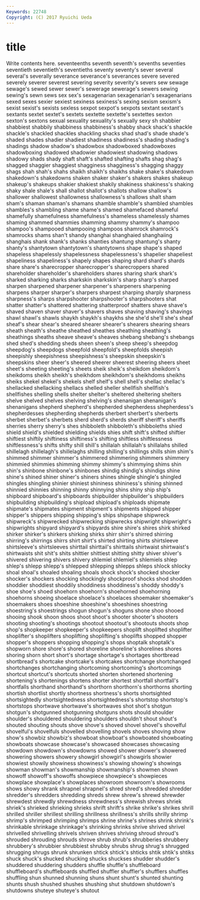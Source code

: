 ```yaml
---
Keywords: 22748 
Copyright: (C) 2017 Ryuichi Ueda
---
```


# title

Write contents here.
 seventeenths seventh seventh's sevenths seventies seventieth
seventieth's seventieths seventy seventy's sever several several's severally severance severance's
severances severe severed severely severer severest severing severity severity's severs
sew sewage sewage's sewed sewer sewer's sewerage sewerage's sewers sewing
sewing's sewn sews sex sex's sexagenarian sexagenarian's sexagenarians sexed sexes
sexier sexiest sexiness sexiness's sexing sexism sexism's sexist sexist's sexists
sexless sexpot sexpot's sexpots sextant sextant's sextants sextet sextet's sextets
sextette sextette's sextettes sexton sexton's sextons sexual sexuality sexuality's sexually
sexy sh shabbier shabbiest shabbily shabbiness shabbiness's shabby shack shack's
shackle shackle's shackled shackles shackling shacks shad shad's shade shade's
shaded shades shadier shadiest shadiness shadiness's shading shading's shadings shadow
shadow's shadowbox shadowboxed shadowboxes shadowboxing shadowed shadowier shadowiest shadowing shadows
shadowy shads shady shaft shaft's shafted shafting shafts shag shag's
shagged shaggier shaggiest shagginess shagginess's shagging shaggy shags shah shah's
shahs shaikh shaikh's shaikhs shake shake's shakedown shakedown's shakedowns shaken
shaker shaker's shakers shakes shakeup shakeup's shakeups shakier shakiest shakily
shakiness shakiness's shaking shaky shale shale's shall shallot shallot's shallots
shallow shallow's shallower shallowest shallowness shallowness's shallows shalt sham sham's
shaman shaman's shamans shamble shamble's shambled shambles shambles's shambling shame
shame's shamed shamefaced shameful shamefully shamefulness shamefulness's shameless shamelessly shames
shaming shammed shammies shamming shammy shammy's shampoo shampoo's shampooed shampooing
shampoos shamrock shamrock's shamrocks shams shan't shandy shanghai shanghaied shanghaiing
shanghais shank shank's shanks shanties shantung shantung's shanty shanty's shantytown
shantytown's shantytowns shape shape's shaped shapeless shapelessly shapelessness shapelessness's shapelier
shapeliest shapeliness shapeliness's shapely shapes shaping shard shard's shards share
share's sharecropper sharecropper's sharecroppers shared shareholder shareholder's shareholders shares sharing
shark shark's sharked sharking sharks sharkskin sharkskin's sharp sharp's sharped
sharpen sharpened sharpener sharpener's sharpeners sharpening sharpens sharper sharper's sharpers
sharpest sharping sharply sharpness sharpness's sharps sharpshooter sharpshooter's sharpshooters shat
shatter shatter's shattered shattering shatterproof shatters shave shave's shaved shaven
shaver shaver's shavers shaves shaving shaving's shavings shawl shawl's shawls
shaykh shaykh's shaykhs she she'd she'll she's sheaf sheaf's shear
shear's sheared shearer shearer's shearers shearing shears sheath sheath's sheathe
sheathed sheathes sheathing sheathing's sheathings sheaths sheave sheave's sheaves shebang
shebang's shebangs shed shed's shedding sheds sheen sheen's sheep sheep's
sheepdog sheepdog's sheepdogs sheepfold sheepfold's sheepfolds sheepish sheepishly sheepishness sheepishness's
sheepskin sheepskin's sheepskins sheer sheer's sheered sheerer sheerest sheering sheers
sheet sheet's sheeting sheeting's sheets sheik sheik's sheikdom sheikdom's sheikdoms
sheikh sheikh's sheikhdom sheikhdom's sheikhdoms sheikhs sheiks shekel shekel's shekels
shelf shelf's shell shell's shellac shellac's shellacked shellacking shellacs shelled
sheller shellfish shellfish's shellfishes shelling shells shelter shelter's sheltered sheltering
shelters shelve shelved shelves shelving shelving's shenanigan shenanigan's shenanigans shepherd
shepherd's shepherded shepherdess shepherdess's shepherdesses shepherding shepherds sherbert sherbert's sherberts
sherbet sherbet's sherbets sherd sherd's sherds sheriff sheriff's sheriffs sherries
sherry sherry's shes shibboleth shibboleth's shibboleths shied shield shield's shielded
shielding shields shies shift shift's shifted shiftier shiftiest shiftily shiftiness
shiftiness's shifting shiftless shiftlessness shiftlessness's shifts shifty shill shill's shillalah
shillalah's shillalahs shilled shillelagh shillelagh's shillelaghs shilling shilling's shillings shills
shim shim's shimmed shimmer shimmer's shimmered shimmering shimmers shimmery shimmied
shimmies shimming shimmy shimmy's shimmying shims shin shin's shinbone shinbone's
shinbones shindig shindig's shindigs shine shine's shined shiner shiner's shiners
shines shingle shingle's shingled shingles shingling shinier shiniest shininess shininess's
shining shinned shinnied shinnies shinning shinny shinnying shins shiny ship
ship's shipboard shipboard's shipboards shipbuilder shipbuilder's shipbuilders shipbuilding shipbuilding's shipload
shipload's shiploads shipmate shipmate's shipmates shipment shipment's shipments shipped shipper
shipper's shippers shipping shipping's ships shipshape shipwreck shipwreck's shipwrecked shipwrecking
shipwrecks shipwright shipwright's shipwrights shipyard shipyard's shipyards shire shire's shires
shirk shirked shirker shirker's shirkers shirking shirks shirr shirr's shirred
shirring shirring's shirrings shirrs shirt shirt's shirted shirting shirts shirtsleeve
shirtsleeve's shirtsleeves shirttail shirttail's shirttails shirtwaist shirtwaist's shirtwaists shit shit's
shits shittier shittiest shitting shitty shiver shiver's shivered shivering shivers
shivery shlemiel shlemiel's shlemiels shlep shlep's shlepp shlepp's shlepped shlepping
shlepps shleps shlock shlocky shoal shoal's shoaled shoaling shoals shock
shock's shocked shocker shocker's shockers shocking shockingly shockproof shocks shod
shodden shoddier shoddiest shoddily shoddiness shoddiness's shoddy shoddy's shoe shoe's
shoed shoehorn shoehorn's shoehorned shoehorning shoehorns shoeing shoelace shoelace's shoelaces
shoemaker shoemaker's shoemakers shoes shoeshine shoeshine's shoeshines shoestring shoestring's shoestrings
shogun shogun's shoguns shone shoo shooed shooing shook shoon shoos
shoot shoot's shooter shooter's shooters shooting shooting's shootings shootout shootout's
shootouts shoots shop shop's shopkeeper shopkeeper's shopkeepers shoplift shoplifted shoplifter
shoplifter's shoplifters shoplifting shoplifting's shoplifts shopped shopper shopper's shoppers shopping
shopping's shops shoptalk shoptalk's shopworn shore shore's shored shoreline shoreline's
shorelines shores shoring shorn short short's shortage shortage's shortages shortbread
shortbread's shortcake shortcake's shortcakes shortchange shortchanged shortchanges shortchanging shortcoming shortcoming's
shortcomings shortcut shortcut's shortcuts shorted shorten shortened shortening shortening's shortenings
shortens shorter shortest shortfall shortfall's shortfalls shorthand shorthand's shorthorn shorthorn's
shorthorns shorting shortish shortlist shortly shortness shortness's shorts shortsighted shortsightedly
shortsightedness shortsightedness's shortstop shortstop's shortstops shortwave shortwave's shortwaves shot shot's
shotgun shotgun's shotgunned shotgunning shotguns shots should shoulder shoulder's shouldered
shouldering shoulders shouldn't shout shout's shouted shouting shouts shove shove's
shoved shovel shovel's shovelful shovelful's shovelfuls shovelled shovelling shovels shoves
shoving show show's showbiz showbiz's showboat showboat's showboated showboating showboats
showcase showcase's showcased showcases showcasing showdown showdown's showdowns showed shower
shower's showered showering showers showery showgirl showgirl's showgirls showier showiest
showily showiness showiness's showing showing's showings showman showman's showmanship showmanship's
showmen shown showoff showoff's showoffs showpiece showpiece's showpieces showplace showplace's
showplaces showroom showroom's showrooms shows showy shrank shrapnel shrapnel's shred
shred's shredded shredder shredder's shredders shredding shreds shrew shrew's shrewd
shrewder shrewdest shrewdly shrewdness shrewdness's shrewish shrews shriek shriek's shrieked
shrieking shrieks shrift shrift's shrike shrike's shrikes shrill shrilled shriller
shrillest shrilling shrillness shrillness's shrills shrilly shrimp shrimp's shrimped shrimping
shrimps shrine shrine's shrines shrink shrink's shrinkable shrinkage shrinkage's shrinking
shrinks shrive shrived shrivel shrivelled shrivelling shrivels shriven shrives shriving
shroud shroud's shrouded shrouding shrouds shrove shrub shrub's shrubberies shrubbery
shrubbery's shrubbier shrubbiest shrubby shrubs shrug shrug's shrugged shrugging shrugs
shrunk shrunken shtick shtick's shticks shtik shtik's shtiks shuck shuck's
shucked shucking shucks shuckses shudder shudder's shuddered shuddering shudders shuffle
shuffle's shuffleboard shuffleboard's shuffleboards shuffled shuffler shuffler's shufflers shuffles shuffling
shun shunned shunning shuns shunt shunt's shunted shunting shunts shush
shushed shushes shushing shut shutdown shutdown's shutdowns shuteye shuteye's shutout
